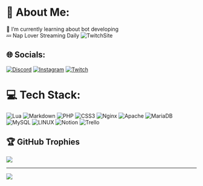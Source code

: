 # 💫 About Me:
🌱 I’m currently learning about bot developing<br>💤 Nap Lover
Streaming Daily
![TwitchSite](https://img.shields.io/twitch/status/Aerwix)

## 🌐 Socials:
[![Discord](https://img.shields.io/badge/Discord-%237289DA.svg?logo=discord&logoColor=white)](https://dsc.gg/FuneralOT) [![Instagram](https://img.shields.io/badge/Instagram-%23E4405F.svg?logo=Instagram&logoColor=white)](https://instagram.com/Aerwix) [![Twitch](https://img.shields.io/badge/Twitch-%239146FF.svg?logo=Twitch&logoColor=white)](https://twitch.tv/Aerwix) 

# 💻 Tech Stack:
![Lua](https://img.shields.io/badge/lua-%232C2D72.svg?style=plastic&logo=lua&logoColor=white) ![Markdown](https://img.shields.io/badge/markdown-%23000000.svg?style=plastic&logo=markdown&logoColor=white) ![PHP](https://img.shields.io/badge/php-%23777BB4.svg?style=plastic&logo=php&logoColor=white) ![CSS3](https://img.shields.io/badge/css3-%231572B6.svg?style=plastic&logo=css3&logoColor=white) ![Nginx](https://img.shields.io/badge/nginx-%23009639.svg?style=plastic&logo=nginx&logoColor=white) ![Apache](https://img.shields.io/badge/apache-%23D42029.svg?style=plastic&logo=apache&logoColor=white) ![MariaDB](https://img.shields.io/badge/MariaDB-003545?style=plastic&logo=mariadb&logoColor=white) ![MySQL](https://img.shields.io/badge/mysql-%2300f.svg?style=plastic&logo=mysql&logoColor=white) ![LINUX](https://img.shields.io/badge/Linux-FCC624?style=plastic&logo=linux&logoColor=black) ![Notion](https://img.shields.io/badge/Notion-%23000000.svg?style=plastic&logo=notion&logoColor=white) ![Trello](https://img.shields.io/badge/Trello-%23026AA7.svg?style=plastic&logo=Trello&logoColor=white)

## 🏆 GitHub Trophies
![](https://github-profile-trophy.vercel.app/?username=Aerwix&theme=radical&no-frame=false&no-bg=true&margin-w=4)

---
[![](https://visitcount.itsvg.in/api?id=Aerwix&icon=0&color=11)](https://visitcount.itsvg.in)

<!-- Proudly created with GPRM ( https://gprm.itsvg.in ) -->
